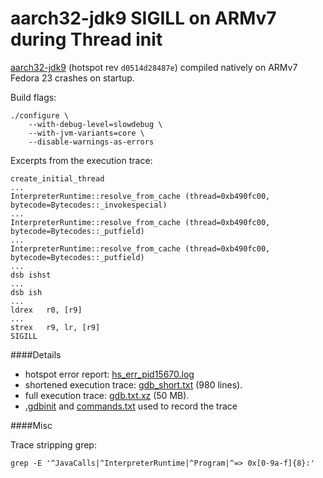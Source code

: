 aarch32-jdk9 SIGILL on ARMv7 during Thread init
===============================================

[aarch32-jdk9](http://hg.openjdk.java.net/aarch32-port/jdk9/) (hotspot rev `d0514d28487e`) compiled natively on ARMv7 Fedora 23 crashes on startup.

Build flags:

    ./configure \
        --with-debug-level=slowdebug \
        --with-jvm-variants=core \
        --disable-warnings-as-errors 

Excerpts from the execution trace:

    create_initial_thread
    ...
    InterpreterRuntime::resolve_from_cache (thread=0xb490fc00, bytecode=Bytecodes::_invokespecial)
    ...
    InterpreterRuntime::resolve_from_cache (thread=0xb490fc00, bytecode=Bytecodes::_putfield)
    ...
    InterpreterRuntime::resolve_from_cache (thread=0xb490fc00, bytecode=Bytecodes::_putfield)
    ...
    dsb ishst
    ...
    dsb ish
    ...
    ldrex   r0, [r9]
    ...
    strex   r9, lr, [r9]
    SIGILL

####Details

 - hotspot error report: [hs_err_pid15670.log](https://github.com/akashche/aarch32-thread-init-sigill/blob/master/hs_err_pid15670.log)
 - shortened execution trace: [gdb_short.txt](https://github.com/akashche/aarch32-thread-init-sigill/blob/master/gdb_short.txt) (980 lines).
 - full execution trace: [gdb.txt.xz](https://github.com/akashche/aarch32-thread-init-sigill/blob/master/gdb.txt.xz) (50 MB).
 - [.gdbinit](https://github.com/akashche/aarch32-thread-init-sigill/blob/master/.gdbinit) and [commands.txt](https://github.com/akashche/aarch32-thread-init-sigill/blob/master/commands.txt) used to record the trace

####Misc

Trace stripping grep:

    grep -E '^JavaCalls|^InterpreterRuntime|^Program|^=> 0x[0-9a-f]{8}:'

